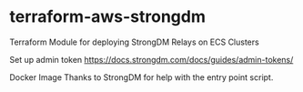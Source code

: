# terraform-aws-strongdm
Terraform Module for deploying StrongDM Relays on ECS Clusters

Set up admin token
https://docs.strongdm.com/docs/guides/admin-tokens/


 Docker Image
Thanks to StrongDM for help with the entry point script.
